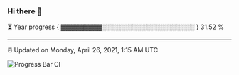 ### Hi there 👋

⏳ Year progress { ▓▓▓▓▓▓▓▓▓░░░░░░░░░░░░░░░░░░░░░ } 31.52 %

---

⏰ Updated on Monday, April 26, 2021, 1:15 AM UTC

![Progress Bar CI](https://github.com/arthurbuhl/arthurbuhl/workflows/Progress%20Bar%20CI/badge.svg)
